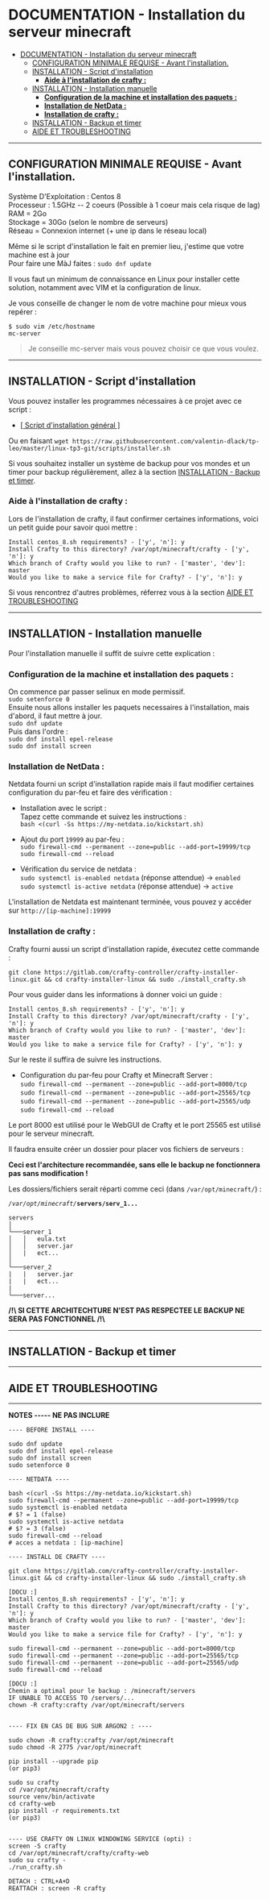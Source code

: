  # DOCUMENTATION - Installation du serveur minecraft 

- [DOCUMENTATION - Installation du serveur minecraft](#documentation---installation-du-serveur-minecraft)
  - [CONFIGURATION MINIMALE REQUISE - Avant l'installation.](#configuration-minimale-requise---avant-linstallation)
  - [INSTALLATION - Script d'installation](#installation---script-dinstallation)
    - [**Aide à l'installation de crafty :**](#aide-à-linstallation-de-crafty-)
  - [INSTALLATION - Installation manuelle](#installation---installation-manuelle)
    - [**Configuration de la machine et installation des paquets :**](#configuration-de-la-machine-et-installation-des-paquets-)
    - [**Installation de NetData :**](#installation-de-netdata-)
    - [**Installation de crafty :**](#installation-de-crafty-)
  - [INSTALLATION - Backup et timer](#installation---backup-et-timer)
  - [AIDE ET TROUBLESHOOTING](#aide-et-troubleshooting)

---

## CONFIGURATION MINIMALE REQUISE - Avant l'installation.

Système D'Exploitation : Centos 8  
Processeur : 1.5GHz -- 2 coeurs (Possible à 1 coeur mais cela risque de lag)  
RAM = 2Go  
Stockage = 30Go (selon le nombre de serveurs)  
Réseau = Connexion internet (+ une ip dans le réseau local)  

Même si le script d'installation le fait en premier lieu, j'estime que votre machine est à jour  
Pour faire une MàJ faites : `sudo dnf update`

Il vous faut un minimum de connaissance en Linux pour installer cette solution, notamment avec VIM et la configuration de linux.

Je vous conseille de changer le nom de votre machine pour mieux vous repérer :  

```
$ sudo vim /etc/hostname
mc-server
```

> Je conseille mc-server mais vous pouvez choisir ce que vous voulez.
  
---

## INSTALLATION - Script d'installation

Vous pouvez installer les programmes nécessaires à ce projet avec ce script :

- [[ Script d'installation général ]](./scripts/installer.sh)  

Ou en faisant `wget https://raw.githubusercontent.com/valentin-dlack/tp-leo/master/linux-tp3-git/scripts/installer.sh`  

Si vous souhaitez installer un système de backup pour vos mondes et un timer pour backup régulièrement, allez à la section [INSTALLATION - Backup et timer](#installation---backup-et-timer).

### **Aide à l'installation de crafty :**

Lors de l'installation de crafty, il faut confirmer certaines informations, voici un petit guide pour savoir quoi mettre :

```
Install centos_8.sh requirements? - ['y', 'n']: y
Install Crafty to this directory? /var/opt/minecraft/crafty - ['y', 'n']: y
Which branch of Crafty would you like to run? - ['master', 'dev']: master
Would you like to make a service file for Crafty? - ['y', 'n']: y
```

Si vous rencontrez d'autres problèmes, réferrez vous à la section [AIDE ET TROUBLESHOOTING](#aide-et-troubleshooting)

---

## INSTALLATION - Installation manuelle  

Pour l'installation manuelle il suffit de suivre cette explication :  

### **Configuration de la machine et installation des paquets :**

On commence par passer selinux en mode permissif.  
`sudo setenforce 0`   
Ensuite nous allons installer les paquets necessaires à l'installation, mais d'abord, il faut mettre à jour.  
`sudo dnf update`  
Puis dans l'ordre :  
`sudo dnf install epel-release`  
`sudo dnf install screen`  

### **Installation de NetData :**

Netdata fourni un script d'installation rapide mais il faut modifier certaines configuration du par-feu et faire des vérification :  

- Installation avec le script :  
Tapez cette commande et suivez les instructions :  
`bash <(curl -Ss https://my-netdata.io/kickstart.sh)`

- Ajout du port `19999` au par-feu :  
  `sudo firewall-cmd --permanent --zone=public --add-port=19999/tcp`  
  `sudo firewall-cmd --reload`

- Vérification du service de netdata :  
  `sudo systemctl is-enabled netdata` (réponse attendue) -> `enabled`  
  `sudo systemctl is-active netdata` (réponse attendue) -> `active`

L'installation de Netdata est maintenant terminée, vous pouvez y accéder sur `http://[ip-machine]:19999`

### **Installation de crafty :**  

Crafty fourni aussi un script d'installation rapide, éxecutez cette commande :  

`git clone https://gitlab.com/crafty-controller/crafty-installer-linux.git && cd crafty-installer-linux && sudo ./install_crafty.sh`

Pour vous guider dans les informations à donner voici un guide :  

``` 
Install centos_8.sh requirements? - ['y', 'n']: y
Install Crafty to this directory? /var/opt/minecraft/crafty - ['y', 'n']: y
Which branch of Crafty would you like to run? - ['master', 'dev']: master
Would you like to make a service file for Crafty? - ['y', 'n']: y
```

Sur le reste il suffira de suivre les instructions.

- Configuration du par-feu pour Crafty et Minecraft Server :  
  `sudo firewall-cmd --permanent --zone=public --add-port=8000/tcp`  
  `sudo firewall-cmd --permanent --zone=public --add-port=25565/tcp`  
  `sudo firewall-cmd --permanent --zone=public --add-port=25565/udp`  
  `sudo firewall-cmd --reload`  

Le port 8000 est utilisé pour le WebGUI de Crafty et le port 25565 est utilisé pour le serveur minecraft.

Il faudra ensuite créer un dossier pour placer vos fichiers de serveurs :  

**Ceci est l'architecture recommandée, sans elle le backup ne fonctionnera pas sans modification !**

Les dossiers/fichiers serait réparti comme ceci (dans `/var/opt/minecraft/`) :


*`/var/opt/minecraft/`***`servers/serv_1...`**
```
servers 
│
└───server_1
│   │   eula.txt
│   │   server.jar
│   |   ect...
│   
└───server_2
|   |   server.jar
|   |   ect...
|   
└───server...
```

**/!\ SI CETTE ARCHITECHTURE N'EST PAS RESPECTEE LE BACKUP NE SERA PAS FONCTIONNEL /!\\**



---

## INSTALLATION - Backup et timer

---

## AIDE ET TROUBLESHOOTING

---

**NOTES ----- NE PAS INCLURE**
```
---- BEFORE INSTALL ----

sudo dnf update 
sudo dnf install epel-release 
sudo dnf install screen
sudo setenforce 0

---- NETDATA ----

bash <(curl -Ss https://my-netdata.io/kickstart.sh)
sudo firewall-cmd --permanent --zone=public --add-port=19999/tcp
sudo systemctl is-enabled netdata
# $? = 1 (false)
sudo systemctl is-active netdata
# $? = 3 (false)
sudo firewall-cmd --reload
# acces a netdata : [ip-machine]

---- INSTALL DE CRAFTY ----

git clone https://gitlab.com/crafty-controller/crafty-installer-linux.git && cd crafty-installer-linux && sudo ./install_crafty.sh

[DOCU :]
Install centos_8.sh requirements? - ['y', 'n']: y
Install Crafty to this directory? /var/opt/minecraft/crafty - ['y', 'n']: y
Which branch of Crafty would you like to run? - ['master', 'dev']: master
Would you like to make a service file for Crafty? - ['y', 'n']: y

sudo firewall-cmd --permanent --zone=public --add-port=8000/tcp
sudo firewall-cmd --permanent --zone=public --add-port=25565/tcp
sudo firewall-cmd --permanent --zone=public --add-port=25565/udp
sudo firewall-cmd --reload

[DOCU :]
Chemin a optimal pour le backup : /minecraft/servers
IF UNABLE TO ACCESS TO /servers/...
chown -R crafty:crafty /var/opt/minecraft/servers


---- FIX EN CAS DE BUG SUR ARGON2 : ----

sudo chown -R crafty:crafty /var/opt/minecraft
sudo chmod -R 2775 /var/opt/minecraft

pip install --upgrade pip
(or pip3)

sudo su crafty
cd /var/opt/minecraft/crafty
source venv/bin/activate
cd crafty-web
pip install -r requirements.txt
(or pip3)


---- USE CRAFTY ON LINUX WINDOWING SERVICE (opti) :
screen -S crafty
cd /var/opt/minecraft/crafty/crafty-web
sudo su crafty -
./run_crafty.sh

DETACH : CTRL+A+D
REATTACH : screen -R crafty
```